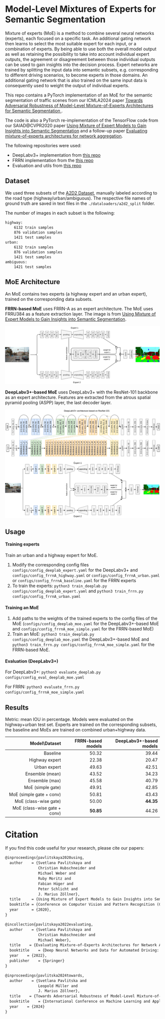 # Model-Level Mixtures of Experts for Semantic Segmentation
Mixture of experts (MoE) is a method to combine several neural networks (experts), each focused on a specific task. An additional gating network then learns to select the most suitable expert for each input, or a combination of experts. By being able to use both the overall model output as well as retaining the possibility to take into account individual expert outputs, the agreement or disagreement between those individual outputs can be used to gain insights into the decision process. Expert networks are trained by splitting the input data into semantic subsets, e.g. corresponding to different driving scenarios, to become experts in those domains. An additional gating network that is also trained on the same input data is consequently used to weight the output of individual experts. 

This repo contains a PyTorch implementation of an MoE for the semantic segmentation of traffic scenes from our ICMLA2024 paper [Towards Adversarial Robustness of Model-Level Mixture-of-Experts Architectures for Semantic Segmentation ](https://arxiv.org/abs/2412.11608). 

The code is also a PyTorch re-implementation of the TensorFlow code from our SAIAD@CVPR2020 paper [Using Mixture of Expert Models to Gain Insights into Semantic Segmentation](https://openaccess.thecvf.com/content_CVPRW_2020/papers/w20/Pavlitskaya_Using_Mixture_of_Expert_Models_to_Gain_Insights_Into_Semantic_CVPRW_2020_paper.pdf) and a follow-up paper [Evaluating mixture-of-experts architectures for network aggregation](https://library.oapen.org/bitstream/handle/20.500.12657/57375/1/978-3-031-01233-4.pdf#page=326).


The following repositories were used:
* DeepLabv3+ implementation from [this repo](https://git01lab.cs.univie.ac.at/est-gan/deeplabv3plus-pytorch)
* FRRN implementation from the [this repo](https://github.com/jcheunglin/Full-Resolution-Residual-Networks-with-PyTorch)
* Evaluation and utils from [this repo](https://github.com/jfzhang95/pytorch-deeplab-xception)

## Dataset
We used three subsets of the [A2D2 Dataset](https://www.a2d2.audi/a2d2/en/dataset.html), manually labeled according to the road type (highway/urban/ambiguous). The respective file names of ground truth are saved in text files in the `./dataloaders/a2d2_split` folder. 

The number of images in each subset is the following:

```
highway: 
	6132 train samples
	876 validation samples
	1421 test samples
urban: 
	6132 train samples
	876 validation samples
	1421 test samples
ambiguous:
	1421 test samples
```
       
## MoE Architecture
An MoE contains two experts (a highway expert and an urban expert), trained on the corresponding data subsets. 

**FRRN-based MoE** uses FRRN-A as an expert architecture. The MoE uses FRRU384 as a feature extraction layer.  The image is from [Using Mixture of Expert Models to Gain Insights into Semantic Segmentation](https://openaccess.thecvf.com/content_CVPRW_2020/papers/w20/Pavlitskaya_Using_Mixture_of_Expert_Models_to_Gain_Insights_Into_Semantic_CVPRW_2020_paper.pdf).

![alt text](docs/mix_diagram.png "MOE Architecture")

**DeepLabv3+-based MoE** uses DeepLabv3+ with the ResNet-101
backbone as an expert architecture. Features are extracted from the atrous spatial pyramid pooling (ASPP) layer, the last decoder layer.

![alt text](docs/moe_deeplabv3_resnet101.png "MOE Architecture")

## Usage
#### Training experts
Train an urban and a highway expert for MoE.

1. Modify the corresponding config files `configs/config_deeplab_expert.yaml` for the DeepLabv3+ and `configs/config_frrnA_highway.yaml` or `configs/config_frrnA_urban.yaml` or `configs/config_frrnA_baseline.yaml` for the FRRN experts
2. To train the experts: `python3 train_deeplab.py configs/config_deeplab_expert.yaml` and `python3 train_frrn.py configs/config_frrnA_urban.yaml`

#### Training an MoE
1. Add paths to the weights of the trained experts to the config files of the MoE (`configs/config_deeplab_moe.yaml` for the DeepLabv3+-based MoE and `configs/config_frrnA_moe_simple.yaml` for the FRRN-based MoE)
2. Train an MoE:  `python3 train_deeplab.py configs/config_deeplab_moe.yaml` the DeepLabv3+-based MoE and `python3 train_frrn.py configs/config_frrnA_moe_simple.yaml` for the FRRN-based MoE.

#### Evaluation  (DeepLabv3+)
For DeepLabv3+: `python3 evaluate_deeplab.py configs/config_eval_deeplab_moe.yaml`

For FRRN: `python3 evaluate_frrn.py configs/config_frrnA_moe_simple.yaml`


## Results 

Metric: mean IOU in percentage. Models were evaluated on the highway+urban test set. Experts are trained on the corresponding subsets, the baseline and MoEs are trained on combined urban+highway data.

|  Model\Dataset | FRRN-based models | DeepLabv3+-based models |
| -------------: | ------: |  ------: |
|       Baseline |  50.32 | 39.44 |
| Highway expert |  22.38 | 20.47 |
|   Urban expert |  49.63| 42.51 |
| Ensemble (mean) | 43.52 | 34.23 |
| Ensemble (max) | 45.58 | 40.79  |
|      MoE (simple gate) | 49.91 | 42.85 |
|  MoE (simple gate + conv) | 50.81   | 43.43 |
|  MoE (class-wise gate) | 50.00   | **44.35** |
| MoE (class-wise gate + conv) | **50.85**   | 44.26 |


# Citation

If you find this code useful for your research, please cite our papers:

```latex
@inproceedings{pavlitskaya2020using,
  author    = {Svetlana Pavlitskaya and
               Christian Hubschneider and
               Michael Weber and
               Ruby Moritz and
               Fabian Hüger and
               Peter Schlicht and
               J. Marius Zöllner},
  title     = {Using Mixture of Expert Models to Gain Insights into Semantic Segmentation},
  booktitle = {Conference on Computer Vision and Pattern Recognition (CVPR) - Workshops},
  year      = {2020},
}
```

```latex
@incollection{pavlitskaya2022evaluating,
  author    = {Svetlana Pavlitskaya and
               Christian Hubschneider and
               Michael Weber},
  title    = {Evaluating Mixture-of-Experts Architectures for Network Aggregation},
  booktitle    = {Deep Neural Networks and Data for Automated Driving: Robustness, Uncertainty Quantification, and Insights Towards Safety},
  year    = {2022},
  publisher    = {Springer}
}
```

```latex
@inproceedings{pavlitska2024towards,
  author    = {Svetlana Pavlitska and
               Leopold Müller and
               J. Marius Zöllner},
  title    = {Towards Adversarial Robustness of Model-Level Mixture-of-Experts Architectures for Semantic Segmentation},
  booktitle    = {International Conference on Machine Learning and Applications (ICMLA)},
  year    = {2024}
}
```
